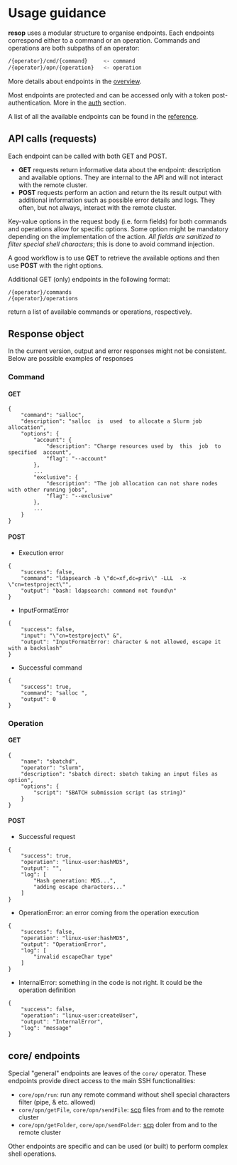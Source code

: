 # Usage guidance
**resop** uses a modular structure to organise endpoints. Each endpoints correspond either to a 
command or an operation. Commands and operations are both subpaths of an operator:
```bash
/{operator}/cmd/{command}     <- command   
/{operator}/opn/{operation}   <- operation
```
More details about endpoints in the [overview](/resop-docs/use/overview).

Most endpoints are protected and can be accessed only with a token post-authentication. More in the
[auth](/resop-docs/use/auth) section.

A list of all the available endpoints can be found in the [reference](/resop-docs/reference).

## API calls (requests)

Each endpoint can be called with both GET and POST. 

- **GET** requests return informative data about the endpoint: description and available options.
They are internal to the API and will not interact with the remote cluster.
- **POST** requests perform an action and return the its result output with additional information such as possible error details and logs. They often, but not always, interact with the remote cluster.

Key-value options in the request body (i.e. form fields) for both commands and operations allow for specific options. Some option might
be mandatory depending on the implementation of the action. *All fields are sanitized to filter special shell characters*;
this is done to avoid command injection.

A good workflow is to use **GET** to retrieve the available options and then use **POST** with the right options.

Additional GET (only) endpoints in the following format:
```
/{operator}/commands
/{operator}/operations
```
return a list of available commands or operations, respectively. 
## Response object 
In the current version, output and error responses might not be consistent. Below are
possible examples of responses
### Command
#### GET
```
{
    "command": "salloc",
    "description": "salloc  is  used  to allocate a Slurm job allocation",
    "options": {
        "account": {
            "description": "Charge resources used by  this  job  to  specified  account",
            "flag": "--account"
        },
        ...
        "exclusive": {
            "description": "The job allocation can not share nodes with other running jobs",
            "flag": "--exclusive"
        },
        ...
    }
}
```
#### POST
- Execution error
```
{
    "success": false,
    "command": "ldapsearch -b \"dc=xf,dc=priv\" -LLL  -x  \"cn=testproject\"",
    "output": "bash: ldapsearch: command not found\n"
}
```
- InputFormatError
```
{
    "success": false,
    "input": "\"cn=testproject\" &",
    "output": "InputFormatError: character & not allowed, escape it with a backslash"
}
```
- Successful command
```
{
    "success": true,
    "command": "salloc ",
    "output": 0
}
```
### Operation

#### GET
```
{
    "name": "sbatchd",
    "operator": "slurm",
    "description": "sbatch direct: sbatch taking an input files as option",
    "options": {
        "script": "SBATCH submission script (as string)"
    }
}
```
#### POST
- Successful request
```
{
    "success": true,
    "operation": "linux-user:hashMD5",
    "output": "",
    "log": [
        "Hash generation: MD5...",
        "adding escape characters..."
    ]
}
```
- OperationError: an error coming from the operation execution
```
{
    "success": false,
    "operation": "linux-user:hashMD5",
    "output": "OperationError",
    "log": [
        "invalid escapeChar type"
    ]
}
```
- InternalError: something in the code is not right. It could be the operation definition
```
{
    "success": false,
    "operation": "linux-user:createUser",
    "output": "InternalError",
    "log": "message"
}
```
## core/ endpoints
Special "general" endpoints are leaves of the `core/` operator. These endpoints provide direct access
to the main SSH functionalities:

- `core/opn/run`: run any remote command without shell special characters filter (pipe, & etc. allowed)
- `core/opn/getFile`, `core/opn/sendFile`: [scp](https://www.ssh.com/academy/ssh/scp) files from
and to the remote cluster
- `core/opn/getFolder`, `core/opn/sendFolder`: [scp](https://www.ssh.com/academy/ssh/scp) doler from
and to the remote cluster

Other endpoints are specific and can be used (or built) to perform complex shell operations.